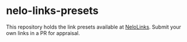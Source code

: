 # nelo-links-presets
This repository holds the link presets available at [NeloLinks](https://links.nelocrypto.com/). Submit your own links in a PR for appraisal.
